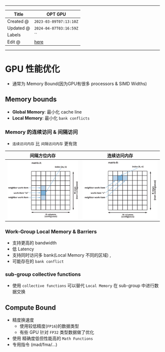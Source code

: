 -----

| Title     | OPT GPU                                           |
| --------- | ------------------------------------------------- |
| Created @ | `2023-03-09T07:13:10Z`                            |
| Updated @ | `2024-04-07T03:16:59Z`                            |
| Labels    | \`\`                                              |
| Edit @    | [here](https://github.com/junxnone/opt/issues/46) |

-----

# GPU 性能优化

  - 通常为 Memory Bound(因为GPU有很多 processors & SIMD Widths)

## Memory bounds

  - **Global Memory**: 最小化 cache line
  - **Local Memory**: 最小化 `bank conflicts`

### Memory 的连续访问 & 间隔访问

  - `连续访问内存` 比 `间隔访问内存` 更有效

| 间隔方位内存                                                       | 连续访问内存                                                       |
| ------------------------------------------------------------ | ------------------------------------------------------------ |
| ![image](media/5f94ae6e2f78ceab1c6a9bd69b60dd3e1a5e88aa.png) | ![image](media/d77b773633f80fc69ce1834600413d4784c8dab0.png) |

### Work-Group Local Memory & Barriers

  - 支持更高的 bandwidth
  - 低 Latency
  - 支持同时访问多 bank(Local Memory 不同的区域) ,
  - 可能存在的 `bank conflict`

### sub-group collective functions

  - 使用 `collective functions` 可以替代 `Local Memory` 在 sub-group 中进行数据交换

## Compute Bound

  - 精度换速度
      - 使用较低精度(`FP16`)的数据类型
      - 有些 GPU 针对 `FP32` 类型数据做了优化
  - 使用 精确度低但性能高的 `Math Functions`
  - 专用指令 (mad/fma/...)
